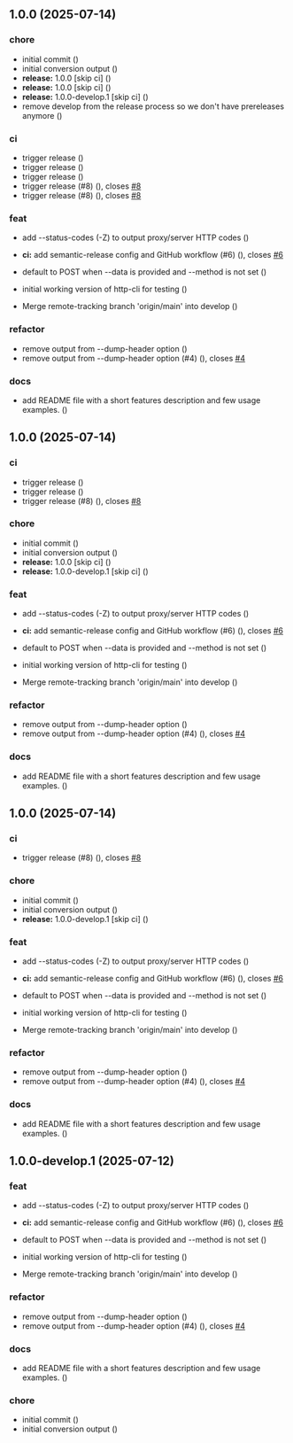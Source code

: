 ## 1.0.0 (2025-07-14)

### chore

* initial commit ([](https://github.com/ql4b/http-cli/commit/e004552fa54b53c86351524f32cfa36982ca4073))
* initial conversion output ([](https://github.com/ql4b/http-cli/commit/9e3b4cdf6db1969f73f03ef70edd749b452d0481))
* **release:** 1.0.0 [skip ci] ([](https://github.com/ql4b/http-cli/commit/39bc67e8fbedfc75a7bd49da565e2654f302ce20))
* **release:** 1.0.0 [skip ci] ([](https://github.com/ql4b/http-cli/commit/d0ae82a96276911470b87abdc24d08dafaa38ca5))
* **release:** 1.0.0-develop.1 [skip ci] ([](https://github.com/ql4b/http-cli/commit/f72acf3a22b8fe94a3a44f0003a8312b7f077129))
* remove develop from the release process so we don't have prereleases anymore ([](https://github.com/ql4b/http-cli/commit/7ffbaa5e66996fba2591898a1d5de9c302419b6b))

### ci

* trigger release ([](https://github.com/ql4b/http-cli/commit/14a9b161c02dfa8ea9f1f0acb0556fba2d2492c8))
* trigger release ([](https://github.com/ql4b/http-cli/commit/2f6570fc109deb94e2482fd30b052c2ad2e1588a))
* trigger release ([](https://github.com/ql4b/http-cli/commit/9c1c89039e3a26210ce750504dd47f40dc913c1c))
* trigger release (#8) ([](https://github.com/ql4b/http-cli/commit/0bc75490d8186dd88887cbcd821ef675ff929e4e)), closes [#8](https://github.com/ql4b/http-cli/issues/8)
* trigger release (#8) ([](https://github.com/ql4b/http-cli/commit/edd2d6c2541164e0b300246daaea377c00ede4e9)), closes [#8](https://github.com/ql4b/http-cli/issues/8)

### feat

* add --status-codes (-Z) to output proxy/server HTTP codes ([](https://github.com/ql4b/http-cli/commit/181057e8c475675859ea6a9d2c3b48a56f790ffc))
* **ci:** add semantic-release config and GitHub workflow (#6) ([](https://github.com/ql4b/http-cli/commit/a377dede76e6e3fd1a31d087c4a229f2bc2ed6d1)), closes [#6](https://github.com/ql4b/http-cli/issues/6)
* default to POST when --data is provided and --method is not set ([](https://github.com/ql4b/http-cli/commit/12a07863e775b41c8803d7089abd122ac85077e1))
* initial working version of http-cli for testing ([](https://github.com/ql4b/http-cli/commit/5f2d4bcff5d4cf58118c60eb934c948fcb6eebcc))

* Merge remote-tracking branch 'origin/main' into develop ([](https://github.com/ql4b/http-cli/commit/08200f6dd911b23040c56fa308f74dd1038137f8))

### refactor

* remove output from --dump-header option ([](https://github.com/ql4b/http-cli/commit/c67ee1f1fd0d18e78e45068e39bcc4966c5a1d37))
* remove output from --dump-header option (#4) ([](https://github.com/ql4b/http-cli/commit/1348d1f49606e07d4ab317acf29e9d1476006545)), closes [#4](https://github.com/ql4b/http-cli/issues/4)

### docs

* add README file with a short features description and few usage examples. ([](https://github.com/ql4b/http-cli/commit/ae41222b0a7aeecbe591d64d7cc7f47e534b303e))

## 1.0.0 (2025-07-14)

### ci

* trigger release ([](https://github.com/ql4b/http-cli/commit/2f6570fc109deb94e2482fd30b052c2ad2e1588a))
* trigger release ([](https://github.com/ql4b/http-cli/commit/9c1c89039e3a26210ce750504dd47f40dc913c1c))
* trigger release (#8) ([](https://github.com/ql4b/http-cli/commit/edd2d6c2541164e0b300246daaea377c00ede4e9)), closes [#8](https://github.com/ql4b/http-cli/issues/8)

### chore

* initial commit ([](https://github.com/ql4b/http-cli/commit/e004552fa54b53c86351524f32cfa36982ca4073))
* initial conversion output ([](https://github.com/ql4b/http-cli/commit/9e3b4cdf6db1969f73f03ef70edd749b452d0481))
* **release:** 1.0.0 [skip ci] ([](https://github.com/ql4b/http-cli/commit/d0ae82a96276911470b87abdc24d08dafaa38ca5))
* **release:** 1.0.0-develop.1 [skip ci] ([](https://github.com/ql4b/http-cli/commit/f72acf3a22b8fe94a3a44f0003a8312b7f077129))

### feat

* add --status-codes (-Z) to output proxy/server HTTP codes ([](https://github.com/ql4b/http-cli/commit/181057e8c475675859ea6a9d2c3b48a56f790ffc))
* **ci:** add semantic-release config and GitHub workflow (#6) ([](https://github.com/ql4b/http-cli/commit/a377dede76e6e3fd1a31d087c4a229f2bc2ed6d1)), closes [#6](https://github.com/ql4b/http-cli/issues/6)
* default to POST when --data is provided and --method is not set ([](https://github.com/ql4b/http-cli/commit/12a07863e775b41c8803d7089abd122ac85077e1))
* initial working version of http-cli for testing ([](https://github.com/ql4b/http-cli/commit/5f2d4bcff5d4cf58118c60eb934c948fcb6eebcc))

* Merge remote-tracking branch 'origin/main' into develop ([](https://github.com/ql4b/http-cli/commit/08200f6dd911b23040c56fa308f74dd1038137f8))

### refactor

* remove output from --dump-header option ([](https://github.com/ql4b/http-cli/commit/c67ee1f1fd0d18e78e45068e39bcc4966c5a1d37))
* remove output from --dump-header option (#4) ([](https://github.com/ql4b/http-cli/commit/1348d1f49606e07d4ab317acf29e9d1476006545)), closes [#4](https://github.com/ql4b/http-cli/issues/4)

### docs

* add README file with a short features description and few usage examples. ([](https://github.com/ql4b/http-cli/commit/ae41222b0a7aeecbe591d64d7cc7f47e534b303e))

## 1.0.0 (2025-07-14)

### ci

* trigger release (#8) ([](https://github.com/ql4b/http-cli/commit/11b37a7ab63910f6b065512bc05de11276b6f225)), closes [#8](https://github.com/ql4b/http-cli/issues/8)

### chore

* initial commit ([](https://github.com/ql4b/http-cli/commit/e004552fa54b53c86351524f32cfa36982ca4073))
* initial conversion output ([](https://github.com/ql4b/http-cli/commit/9e3b4cdf6db1969f73f03ef70edd749b452d0481))
* **release:** 1.0.0-develop.1 [skip ci] ([](https://github.com/ql4b/http-cli/commit/f72acf3a22b8fe94a3a44f0003a8312b7f077129))

### feat

* add --status-codes (-Z) to output proxy/server HTTP codes ([](https://github.com/ql4b/http-cli/commit/181057e8c475675859ea6a9d2c3b48a56f790ffc))
* **ci:** add semantic-release config and GitHub workflow (#6) ([](https://github.com/ql4b/http-cli/commit/a377dede76e6e3fd1a31d087c4a229f2bc2ed6d1)), closes [#6](https://github.com/ql4b/http-cli/issues/6)
* default to POST when --data is provided and --method is not set ([](https://github.com/ql4b/http-cli/commit/12a07863e775b41c8803d7089abd122ac85077e1))
* initial working version of http-cli for testing ([](https://github.com/ql4b/http-cli/commit/5f2d4bcff5d4cf58118c60eb934c948fcb6eebcc))

* Merge remote-tracking branch 'origin/main' into develop ([](https://github.com/ql4b/http-cli/commit/08200f6dd911b23040c56fa308f74dd1038137f8))

### refactor

* remove output from --dump-header option ([](https://github.com/ql4b/http-cli/commit/c67ee1f1fd0d18e78e45068e39bcc4966c5a1d37))
* remove output from --dump-header option (#4) ([](https://github.com/ql4b/http-cli/commit/1348d1f49606e07d4ab317acf29e9d1476006545)), closes [#4](https://github.com/ql4b/http-cli/issues/4)

### docs

* add README file with a short features description and few usage examples. ([](https://github.com/ql4b/http-cli/commit/ae41222b0a7aeecbe591d64d7cc7f47e534b303e))

## 1.0.0-develop.1 (2025-07-12)

### feat

* add --status-codes (-Z) to output proxy/server HTTP codes ([](https://github.com/ql4b/http-cli/commit/181057e8c475675859ea6a9d2c3b48a56f790ffc))
* **ci:** add semantic-release config and GitHub workflow (#6) ([](https://github.com/ql4b/http-cli/commit/a377dede76e6e3fd1a31d087c4a229f2bc2ed6d1)), closes [#6](https://github.com/ql4b/http-cli/issues/6)
* default to POST when --data is provided and --method is not set ([](https://github.com/ql4b/http-cli/commit/12a07863e775b41c8803d7089abd122ac85077e1))
* initial working version of http-cli for testing ([](https://github.com/ql4b/http-cli/commit/5f2d4bcff5d4cf58118c60eb934c948fcb6eebcc))

* Merge remote-tracking branch 'origin/main' into develop ([](https://github.com/ql4b/http-cli/commit/08200f6dd911b23040c56fa308f74dd1038137f8))

### refactor

* remove output from --dump-header option ([](https://github.com/ql4b/http-cli/commit/c67ee1f1fd0d18e78e45068e39bcc4966c5a1d37))
* remove output from --dump-header option (#4) ([](https://github.com/ql4b/http-cli/commit/1348d1f49606e07d4ab317acf29e9d1476006545)), closes [#4](https://github.com/ql4b/http-cli/issues/4)

### docs

* add README file with a short features description and few usage examples. ([](https://github.com/ql4b/http-cli/commit/ae41222b0a7aeecbe591d64d7cc7f47e534b303e))

### chore

* initial commit ([](https://github.com/ql4b/http-cli/commit/e004552fa54b53c86351524f32cfa36982ca4073))
* initial conversion output ([](https://github.com/ql4b/http-cli/commit/9e3b4cdf6db1969f73f03ef70edd749b452d0481))

